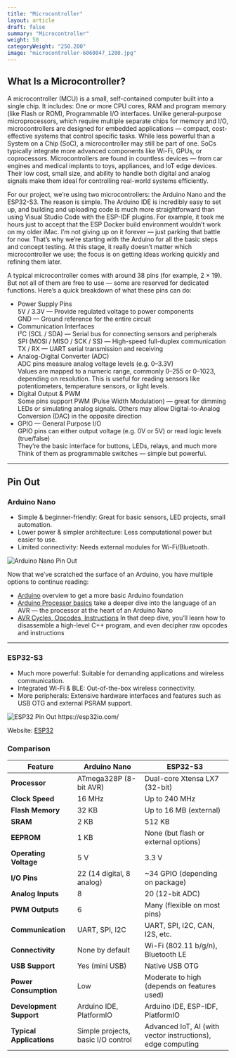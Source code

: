 ```yaml
---
title: "Microcontroller"
layout: article
draft: false
summary: "Microcontroller"
weight: 50
categoryWeight: "250.200"
image: "microcontroller-6060047_1280.jpg"
---
```

## What Is a Microcontroller?

A microcontroller (MCU) is a small, self-contained computer built into a single chip. It includes:
One or more CPU cores, RAM and program memory (like Flash or ROM), Programmable I/O interfaces.
Unlike general-purpose microprocessors, which require multiple separate chips for memory and I/O,
microcontrollers are designed for embedded applications — compact, cost-effective systems that control specific tasks.
While less powerful than a System on a Chip (SoC), a microcontroller may still be part of one.
SoCs typically integrate more advanced components like Wi-Fi, GPUs, or coprocessors.
Microcontrollers are found in countless devices — from car engines and medical implants to toys, appliances,
and IoT edge devices. Their low cost, small size, and ability to handle both digital and analog signals make
them ideal for controlling real-world systems efficiently.

For our project, we’re using two microcontrollers: the Arduino Nano and the ESP32-S3.
The reason is simple. The Arduino IDE is incredibly easy to set up, and building and uploading code is much more 
straightforward than using Visual Studio Code with the ESP-IDF plugins. For example, 
it took me hours just to accept that the ESP Docker build environment wouldn’t work on my older iMac. 
I’m not giving up on it forever — just parking that battle for now. 
That’s why we’re starting with the Arduino for all the basic steps and concept testing. At this stage, 
it really doesn’t matter which microcontroller we use; the focus is on getting ideas working quickly and refining them later.

A typical microcontroller comes with around 38 pins (for example, 2 × 19).
But not all of them are free to use — some are reserved for dedicated functions.
Here’s a quick breakdown of what these pins can do:
- Power Supply Pins<br>
  5V / 3.3V — Provide regulated voltage to power components<br>
  GND — Ground reference for the entire circuit<br>
- Communication Interfaces<br>
  I²C (SCL / SDA) — Serial bus for connecting sensors and peripherals<br>
  SPI (MOSI / MISO / SCK / SS) — High-speed full-duplex communication<br>
  TX / RX — UART serial transmission and receiving<br>
- Analog-Digital Converter (ADC)<br>
  ADC pins measure analog voltage levels (e.g. 0–3.3V)<br>
  Values are mapped to a numeric range, commonly 0–255 or 0–1023, depending on resolution.
  This is useful for reading sensors like potentiometers, temperature sensors, or light levels.<br>
- Digital Output & PWM<br>
  Some pins support PWM (Pulse Width Modulation) — great for dimming LEDs or simulating analog signals.
  Others may allow Digital-to-Analog Conversion (DAC) in the opposite direction
- GPIO — General Purpose I/O<br>
  GPIO pins can either output voltage (e.g. 0V or 5V) or read logic levels (true/false)<br>
  They’re the basic interface for buttons, LEDs, relays, and much more<br>
  Think of them as programmable switches — simple but powerful.<br>

---

## Pin Out

### Arduino Nano

- Simple & beginner-friendly: Great for basic sensors, LED projects, small automation.
- Lower power & simpler architecture: Less computational power but easier to use.
- Limited connectivity: Needs external modules for Wi-Fi/Bluetooth.

![Arduino Nano Pin Out
](Arduino_Nano_PinOut.png)

Now that we’ve scratched the surface of an Arduino, you have multiple options to continue reading:
- [Arduino](/arduino) overview to get a more basic Arduino foundation
- [Arduino Processor basics](/arduino/instruction-basics) take a deeper dive into the language of an AVR — the processor
  at the heart of an Arduino Nano
- [AVR Cycles, Opcodes, Instructions](/arduino/instruction-loop-sample) In that deep dive, you’ll learn how to
  disassemble a high-level C++ program, and even decipher raw opcodes and instructions

---

### ESP32-S3

- Much more powerful: Suitable for demanding applications and wireless communication.
- Integrated Wi-Fi & BLE: Out-of-the-box wireless connectivity.
- More peripherals: Extensive hardware interfaces and features such as USB OTG and external PSRAM support.

![ESP32 Pin Out
https://esp32io.com/
](ESP32-S3_PinOut.png)

Website: [ESP32](https://esp32io.com/)

### Comparison

| Feature                  | Arduino Nano                       | ESP32-S3                                                    |
| ------------------------ | ---------------------------------- | ----------------------------------------------------------- |
| **Processor**            | ATmega328P (8-bit AVR)             | Dual-core Xtensa LX7 (32-bit)                               |
| **Clock Speed**          | 16 MHz                             | Up to 240 MHz                                               |
| **Flash Memory**         | 32 KB                              | Up to 16 MB (external)                                      |
| **SRAM**                 | 2 KB                               | 512 KB                                                      |
| **EEPROM**               | 1 KB                               | None (but flash or external options)                        |
| **Operating Voltage**    | 5 V                                | 3.3 V                                                       |
| **I/O Pins**             | 22 (14 digital, 8 analog)          | \~34 GPIO (depending on package)                            |
| **Analog Inputs**        | 8                                  | 20 (12-bit ADC)                                             |
| **PWM Outputs**          | 6                                  | Many (flexible on most pins)                                |
| **Communication**        | UART, SPI, I2C                     | UART, SPI, I2C, CAN, I2S, etc.                              |
| **Connectivity**         | None by default                    | Wi-Fi (802.11 b/g/n), Bluetooth LE                          |
| **USB Support**          | Yes (mini USB)                     | Native USB OTG                                              |
| **Power Consumption**    | Low                                | Moderate to high (depends on features used)                 |
| **Development Support**  | Arduino IDE, PlatformIO            | Arduino IDE, ESP-IDF, PlatformIO                            |
| **Typical Applications** | Simple projects, basic I/O control | Advanced IoT, AI (with vector instructions), edge computing |
